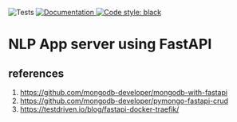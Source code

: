 ![Tests](https://github.com/RustamyF/mlops-kubeflow/actions/workflows/docs.yml/badge.svg)
 <a href="https://rustamyf.github.io/mlops-kubeflow/">
 <img alt="Documentation" src="https://img.shields.io/website?label=documentation&up_message=online&url=https%3A%2F%2Frustamyf.github.io/mlops-kubeflow">
[![Code style: black](https://img.shields.io/badge/code%20style-black-000000.svg)](https://github.com/psf/black)

# NLP App server using FastAPI




## references
1. https://github.com/mongodb-developer/mongodb-with-fastapi
1. https://github.com/mongodb-developer/pymongo-fastapi-crud
1. https://testdriven.io/blog/fastapi-docker-traefik/
